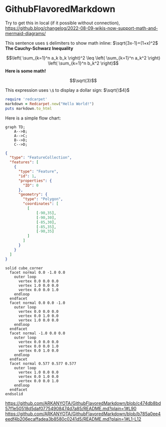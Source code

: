 # GithubFlavoredMarkdown
Try to get this in local (if it possible without connection), https://github.blog/changelog/2022-08-09-wikis-now-support-math-and-mermaid-diagrams/ 

This sentence uses `$` delimiters to show math inline:  $\sqrt{3x-1}+(1+x)^2$
**The Cauchy-Schwarz Inequality**

$$\left( \sum_{k=1}^n a_k b_k \right)^2 \leq \left( \sum_{k=1}^n a_k^2 \right) \left( \sum_{k=1}^n b_k^2 \right)$$
**Here is some math!**

```math
\sqrt{3}
```

This expression uses `\$` to display a dollar sign: $\sqrt{\$4}$

```ruby
require 'redcarpet'
markdown = Redcarpet.new("Hello World!")
puts markdown.to_html
```

Here is a simple flow chart:

```mermaid
graph TD;
    A-->B;
    A-->C;
    B-->D;
    C-->D;
```

```geojson
{
  "type": "FeatureCollection",
  "features": [
    {
      "type": "Feature",
      "id": 1,
      "properties": {
        "ID": 0
      },
      "geometry": {
        "type": "Polygon",
        "coordinates": [
          [
              [-90,35],
              [-90,30],
              [-85,30],
              [-85,35],
              [-90,35]
          ]
        ]
      }
    }
  ]
}
```
```stl
solid cube_corner
  facet normal 0.0 -1.0 0.0
    outer loop
      vertex 0.0 0.0 0.0
      vertex 1.0 0.0 0.0
      vertex 0.0 0.0 1.0
    endloop
  endfacet
  facet normal 0.0 0.0 -1.0
    outer loop
      vertex 0.0 0.0 0.0
      vertex 0.0 1.0 0.0
      vertex 1.0 0.0 0.0
    endloop
  endfacet
  facet normal -1.0 0.0 0.0
    outer loop
      vertex 0.0 0.0 0.0
      vertex 0.0 0.0 1.0
      vertex 0.0 1.0 0.0
    endloop
  endfacet
  facet normal 0.577 0.577 0.577
    outer loop
      vertex 1.0 0.0 0.0
      vertex 0.0 1.0 0.0
      vertex 0.0 0.0 1.0
    endloop
  endfacet
endsolid
```
https://github.com/ARKANYOTA/GithubFlavoredMarkdown/blob/c474db8bd57f1e50518d5daf07754908474d7a85/README.md?plain=1#L90
https://github.com/ARKANYOTA/GithubFlavoredMarkdown/blob/b785a0ee4eedf4b206ecaffadea3b8580c0241d5/README.md?plain=1#L1-L12
